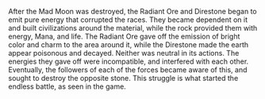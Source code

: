 After the Mad Moon was destroyed, the Radiant Ore and Direstone began to emit pure energy that corrupted the races. They became dependent on it and built civilizations around the material, while the rock provided them with energy, Mana, and life. The Radiant Ore gave off the emission of bright color and charm to the area around it, while the Direstone made the earth appear poisonous and decayed. Neither was neutral in its actions. The energies they gave off were incompatible, and interfered with each other. Eventually, the followers of each of the forces became aware of this, and sought to destroy the opposite stone. This struggle is what started the endless battle, as seen in the game.